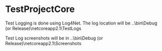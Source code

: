 # TestProjectCore

Test Logging is done using Log4Net. The log location will be ..\\bin\Debug (or Release)\netcoreapp2.1\TestLogs

Test Log screenshots will be in ..\\bin\Debug (or Release)\netcoreapp2.1\Screenshots
